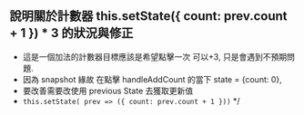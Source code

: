 ## 說明關於計數器 this.setState({ count: prev.count + 1 }) \* 3 的狀況與修正

- 這是一個加法的計數器目標應該是希望點擊一次 可以+3, 只是會遇到不預期問題.
- 因為 snapshot 緣故 在點擊 handleAddCount 的當下 state = {count: 0},
- 要改善需要改使用 previous State 去獲取更新值
- `this.setState( prev => ({ count: prev.count + 1 }))`
  \*/
